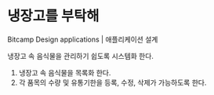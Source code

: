# 냉장고를 부탁해
Bitcamp Design applications | 애플리케이션 설계

냉장고 속 음식물을 관리하기 쉽도록 시스템화 한다.
1.	냉장고 속 음식물을 목록화 한다.
2.	각 품목의 수량 및 유통기한을 등록, 수정, 삭제가 가능하도록 한다.
